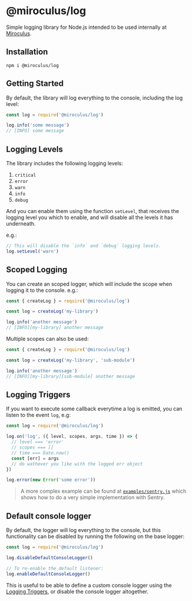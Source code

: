 # @miroculus/log

Simple logging library for Node.js intended to be used internally at
[Miroculus](https://miroculus.com/).

## Installation

```
npm i @miroculus/log
```

## Getting Started

By default, the library will log everything to the console, including the log
level:

```javascript
const log = require('@miroculus/log')

log.info('some message')
// [INFO] some message
```

## Logging Levels

The library includes the following logging levels:

1. `critical`
2. `error`
3. `warn`
4. `info`
5. `debug`

And you can enable them using the function `setLevel`, that receives the logging
level you which to enable, and will disable all the levels it has underneath.

e.g.:

```javascript
// This will disable the `info` and `debug` logging levels.
log.setLevel('warn')
```

## Scoped Logging

You can create an scoped logger, which will include the scope when logging it to
the console. e.g.:

```javascript
const { createLog } = require('@miroculus/log')

const log = createLog('my-library')

log.info('another message')
// [INFO][my-library] another message
```

Multiple scopes can also be used:
```javascript
const { createLog } = require('@miroculus/log')

const log = createLog('my-library', 'sub-module')

log.info('another message')
// [INFO][my-library][sub-module] another message
```

## Logging Triggers

If you want to execute some callback everytime a log is emitted, you can listen
to the event `log`, e.g:

```javascript
const log = require('@miroculus/log')

log.on('log', ({ level, scopes, args, time }) => {
  // level === 'error'
  // scopes === []
  // time === Date.now()
  const [err] = args
  // do wathever you like with the logged err object
})

log.error(new Error('some error'))
```

> A more complex example can be found at [`examples/sentry.js`](examples/sentry.js)
> which shows how to do a very simple implementation with Sentry.

## Default console logger

By default, the logger will log everything to the console, but this functionality
can be disabled by running the following on the base logger:

```javascript
const log = require('@miroculus/log')

log.disableDefaultConsoleLogger()

// To re-enable the default listener:
log.enableDefaultConsoleLogger()
```

This is useful to be able to define a custom console logger using the
[Logging Triggers](#logging-triggers), or disable the console logger altogether.
